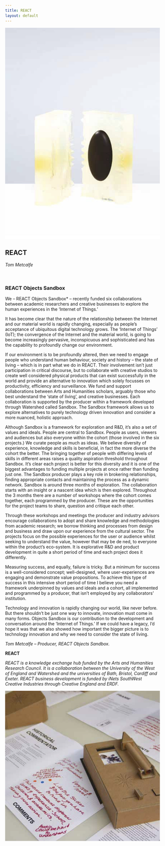 ```yaml
---
title: REACT
layout: default
---
```


![](images/07a.jpg)

## REACT
*Tom Metcalfe*
<br />
<br />
<br />
### REACT Objects Sandbox
We – REACT Objects Sandbox* – recently funded six collaborations between academic researchers and creative businesses to explore the human experiences in the ‘Internet of Things.’

It has become clear that the nature of the relationship between the Internet and our material world is rapidly changing, especially as people’s acceptance of ubiquitous digital technology grows. The ‘Internet of Things’ (IoT); the convergence of the Internet and the material world, is going to become increasingly pervasive, inconspicuous and sophisticated and has the capability to profoundly change our environment.

If our environment is to be profoundly altered, then we need to engage people who understand human behaviour, society and history – the state of living – which is in part what we do in REACT. Their involvement isn’t just participation in critical discourse, but to collaborate with creative studios to create well considered physical products that can exist successfully in the world and provide an alternative to innovation which solely focusses on productivity, efficiency and surveillance. We fund and support collaborations between Arts and Humanities scholars, arguably those who best understand the ‘state of living’, and creative businesses. Each collaboration is supported by the producer within a framework developed through Watershed called Sandbox. The Sandbox framework allows us to explore alternatives to purely technology driven innovation and consider a more nuanced, holistic approach.

Although Sandbox is a framework for exploration and R&D, it’s also a set of values and ideals. People are central to Sandbox. People as users, viewers and audiences but also everyone within the cohort (those involved in the six projects.) We curate people as much as ideas. We believe diversity of experience, knowledge and skills is beneficial, in fact the more diverse the cohort the better. The bringing together of people with differing levels of skills in different areas raises a quality aspiration threshold throughout Sandbox. It’s clear each project is better for this diversity and it is one of the biggest advantages to funding multiple projects at once rather than funding just one. The Sandbox producer plays a key role in brokering relationships, finding appropriate contacts and maintaining the process as a dynamic network. Sandbox is around three months of exploration. The collaboration starts with an insight or a nascent idea which is then explored. Throughout the 3 months there are a number of workshops where the cohort comes together, each programmed by the producer. These are the opportunities for the project teams to share, question and critique each other.

Through these workshops and meetings the producer and industry advisors encourage collaborations to adopt and share knowledge and methodologies from academic research; we borrow thinking and processes from design and business and draw upon our experience from the cultural sector. The projects focus on the possible experiences for the user or audience whilst seeking to understand the value, however that may be de ned, to everyone within the product’s eco-system.
It is explorative R&D and product development in quite a short period of time and each project does it differently.

Measuring success, and equally, failure is tricky. But a minimum for success is a well-considered concept; well-designed, where user-experiences are engaging and demonstrate value propositions. To achieve this type of success in this intensive short period of time I believe you need a framework underpinned by values and ideals and a cohort, all implemented and programmed by a producer, that isn’t employed by any collaborators’ institution.

Technology and innovation is rapidly changing our world, like never before. But there shouldn’t be just one way to innovate, innovation must come in many forms. Objects Sandbox is our contribution to the development and conversation around the ‘Internet of Things.’ If we could have a legacy, I’d hope it was that we also showed how important the bigger picture is to technology innovation and why we need to consider the state of living.

*Tom Metcalfe – Producer, REACT Objects Sandbox.*

**REACT**

*REACT is a knowledge exchange hub funded by the Arts and Humanities Research Council. It is a collaboration between the University of the West of England and Watershed and the universities of Bath, Bristol, Cardiff and Exeter.*
*REACT business development is funded by iNets SouthWest Creative Industries through Creative England and ERDF.*

![](images/07b.jpg)
